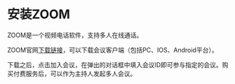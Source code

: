 # 安装ZOOM
ZOOM是一个视频电话软件，支持多人在线通话。

ZOOM官网[下载链接](https://www.zoom.us/download)，可以下载会议客户端（包括PC、IOS、Android平台）。

下载之后，点击加入会议，在弹出的对话框中填入会议ID即可参与指定的会议。购买付费服务后，可以作为主持人发起多人会议。